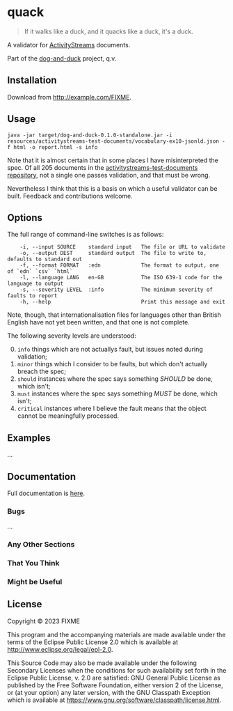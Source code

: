 # quack

> If it walks like a duck, and it quacks like a duck, it's a duck.

A validator for [ActivityStreams](https://www.w3.org/TR/activitystreams-core/) documents.

Part of the [dog-and-duck](https://github.com/simon-brooke/dog-and-duck) project, q.v.

## Installation

Download from http://example.com/FIXME.

## Usage

```
java -jar target/dog-and-duck-0.1.0-standalone.jar -i resources/activitystreams-test-documents/vocabulary-ex10-jsonld.json -f html -o report.html -s info
```

Note that it is almost certain that in some places I have misinterpreted the spec. Of all 205 documents in the [activitystreams-test-documents repository](https://github.com/w3c-social/activitystreams-test-documents), not a single one passes validation, and that must be wrong.

Nevertheless I think that this is a basis on which a useful validator can be built. Feedback and contributions welcome.

## Options

The full range of command-line switches is as follows:
```
    -i, --input SOURCE    standard input   The file or URL to validate
    -o, --output DEST     standard output  The file to write to, defaults to standard out
    -f, --format FORMAT   :edn             The format to output, one of `edn` `csv` `html`
    -l, --language LANG   en-GB            The ISO 639-1 code for the language to output
    -s, --severity LEVEL  :info            The minimum severity of faults to report
    -h, --help                             Print this message and exit
```

Note, though, that internationalisation files for languages other than British English have not yet been written, and that one is not complete.

The following severity levels are understood:

   0. `info` things which are not actuallys fault, but issues noted during
      validation;
   1. `minor` things which I consider to be faults, but which
      don't actually breach the spec;
   2. `should` instances where the spec says something *SHOULD*
      be done, which isn't;
   3. `must` instances where the spec says something *MUST*
      be done, which isn't;
   4. `critical` instances where I believe the fault means that
      the object cannot be meaningfully processed.


## Examples

...

## Documentation

Full documentation is [here](https://simon-brooke.github.io/dog-and-duck/).

### Bugs

...

### Any Other Sections
### That You Think
### Might be Useful

## License

Copyright © 2023 FIXME

This program and the accompanying materials are made available under the
terms of the Eclipse Public License 2.0 which is available at
http://www.eclipse.org/legal/epl-2.0.

This Source Code may also be made available under the following Secondary
Licenses when the conditions for such availability set forth in the Eclipse
Public License, v. 2.0 are satisfied: GNU General Public License as published by
the Free Software Foundation, either version 2 of the License, or (at your
option) any later version, with the GNU Classpath Exception which is available
at https://www.gnu.org/software/classpath/license.html.
